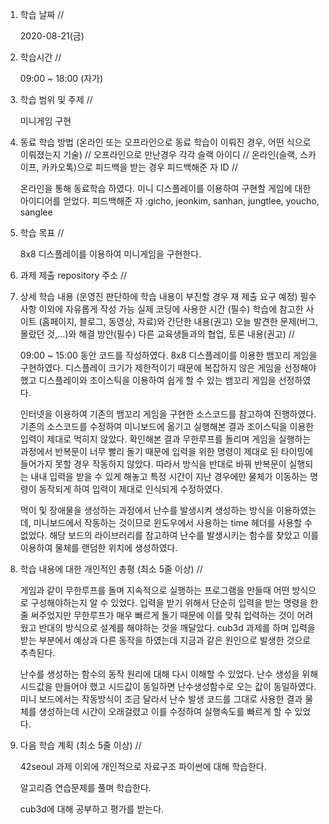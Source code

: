 1. 학습 날짜 // 

    2020-08-21(금)
 
2. 학습시간 // 

    09:00 ~ 18:00 (자가)

3. 학습 범위 및 주제 // 
    
    미니게임 구현

4. 동료 학습 방법 (온라인 또는 오프라인으로 동료 학습이 이뤄진 경우, 어떤 식으로 이뤄졌는지 기술) // 오프라인으로 만난경우 각각 슬랙 아이디 // 온라인(슬랙, 스카이프, 카카오톡)으로 피드백을 받는 경우 피드백해준 자 ID // 

    온라인을 통해 동료학습 하였다. 미니 디스플레이를 이용하여 구현할 게임에 대한 아이디어를 얻었다. 피드백해준 자 :gicho, jeonkim, sanhan, jungtlee, youcho, sanglee

5. 학습 목표 //

    8x8 디스플레이를 이용하여 미니게임을 구현한다.
    
6. 과제 제출 repository 주소 // 
    
    
    
7. 상세 학습 내용 (운영진 판단하에 학습 내용이 부진할 경우 재 제출 요구 예정) 필수사항 이외에 자유롭게 작성 가능 실제 코딩에 사용한 시간 (필수) 학습에 참고한 사이트 (홈페이지, 블로그, 동영상, 자료)와 간단한 내용(권고) 오늘 발견한 문제(버그, 몰랐던 것,...)와 해결 방안(필수) 다른 교육생들과의 협업, 토론 내용(권고) //
    
    09:00 ~ 15:00 동안 코드를 작성하였다.
    8x8 디스플레이를 이용한 뱀꼬리 게임을 구현하였다. 디스플레이 크기가 제한적이기 때문에 복잡하지 않은 게임을 선정해야 했고 디스플레이와 조이스틱을 이용하여 쉽게 할 수 있는 뱀꼬리 게임을 선정하였다. 
    
    인터넷을 이용하여 기존의 뱀꼬리 게임을 구현한 소스코드를 참고하여 진행하였다. 기존의 소스코드를 수정하여 미니보드에 옮기고 실행해본 결과 조이스틱을 이용한 입력이 제대로 먹히지 않았다. 확인해본 결과 무한루프를 돌리며 게임을 실행하는 과정에서 반복문이 너무 빨리 돌기 때문에 입력을 위한 명령이 제대로 된 타이밍에 들어가지 못할 경우 작동하지 않았다. 따라서 방식을 반대로 바꿔 반복문이 실행되는 내내 입력을 받을 수 있게 해놓고 특정 시간이 지난 경우에만 물체가 이동하는 명령이 동작되게 하여 입력이 제대로 인식되게 수정하였다.
    
    먹이 및 장애물을 생성하는 과정에서 난수를 발생시켜 생성하는 방식을 이용하였는데, 미니보드에서 작동하는 것이므로 윈도우에서 사용하는 time 헤더를 사용할 수 없었다. 해당 보드의 라이브러리를 참고하여 난수를 발생시키는 함수를 찾았고 이를 이용하여 물체를 랜덤한 위치에 생성하였다.
    
8. 학습 내용에 대한 개인적인 총평 (최소 5줄 이상) //

   게임과 같이 무한루프를 돌며 지속적으로 실행하는 프로그램을 만들때 어떤 방식으로 구성해야하는지 알 수 있었다. 입력을 받기 위해서 단순히 입력을 받는 명령을 한줄 써주었지만 무한루프가 매우 빠르게 돌기 때문에 이를 맞춰 입력하는 것이 어려웠고 반대의 방식으로 설계를 해야하는 것을 깨달았다. cub3d 과제를 하며 입력을 받는 부분에서 예상과 다른 동작을 하였는데 지금과 같은 원인으로 발생한 것으로 추측된다.
   
   난수를 생성하는 함수의 동작 원리에 대해 다시 이해할 수 있었다. 난수 생성을 위해 시드값을 만들어야 했고 시드값이 동일하면 난수생성함수로 오는 값이 동일하였다. 미니 보드에서는 작동방식이 조금 달라서 난수 발생 코드를 그대로 사용한 결과 물체를 생성하는데 시간이 오래걸렸고 이를 수정하여 실행속도를 빠르게 할 수 있었다.
   
9. 다음 학습 계획 (최소 5줄 이상) // 
    
    42seoul 과제 이외에 개인적으로 자료구조 파이썬에 대해 학습한다.
    
    알고리즘 연습문제를 풀며 학습한다.
    
    cub3d에 대해 공부하고 평가를 받는다.
    